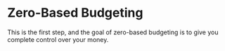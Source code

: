 # Zero-Based Budgeting

This is the first step, and the goal of zero-based budgeting is to give you complete control over your money.
